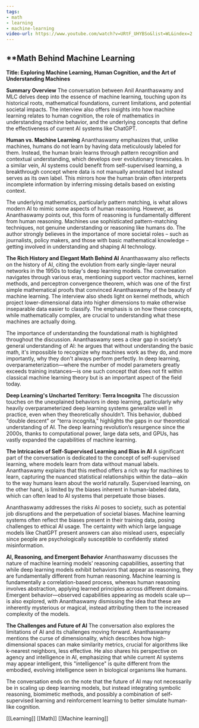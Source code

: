 ```yaml
---
tags:
- math
- learning
- machine-learning
video-url: https://www.youtube.com/watch?v=URtF_UHYBSo&list=WL&index=2
---
```


## **Math Behind Machine Learning

**Title: Exploring Machine Learning, Human Cognition, and the Art of Understanding Machines**

**Summary Overview**
The conversation between Anil Ananthaswamy and MLC delves deep into the essence of machine learning, touching upon its historical roots, mathematical foundations, current limitations, and potential societal impacts. The interview also offers insights into how machine learning relates to human cognition, the role of mathematics in understanding machine behavior, and the underlying concepts that define the effectiveness of current AI systems like ChatGPT.

**Human vs. Machine Learning**
Ananthaswamy emphasizes that, unlike machines, humans do not learn by having data meticulously labeled for them. Instead, the human brain learns through pattern recognition and contextual understanding, which develops over evolutionary timescales. In a similar vein, AI systems could benefit from self-supervised learning, a breakthrough concept where data is not manually annotated but instead serves as its own label. This mirrors how the human brain often interprets incomplete information by inferring missing details based on existing context.

The underlying mathematics, particularly pattern matching, is what allows modern AI to mimic some aspects of human reasoning. However, as Ananthaswamy points out, this form of reasoning is fundamentally different from human reasoning. Machines use sophisticated pattern-matching techniques, not genuine understanding or reasoning like humans do. The author strongly believes in the importance of more societal roles – such as journalists, policy makers, and those with basic mathematical knowledge – getting involved in understanding and shaping AI technology.

**The Rich History and Elegant Math Behind AI**
Ananthaswamy also reflects on the history of AI, citing the evolution from early single-layer neural networks in the 1950s to today's deep learning models. The conversation navigates through various eras, mentioning support vector machines, kernel methods, and perceptron convergence theorem, which was one of the first simple mathematical proofs that convinced Ananthaswamy of the beauty of machine learning. The interview also sheds light on kernel methods, which project lower-dimensional data into higher dimensions to make otherwise inseparable data easier to classify. The emphasis is on how these concepts, while mathematically complex, are crucial to understanding what these machines are actually doing.

The importance of understanding the foundational math is highlighted throughout the discussion. Ananthaswamy sees a clear gap in society’s general understanding of AI: he argues that without understanding the basic math, it's impossible to recognize why machines work as they do, and more importantly, why they don't always perform perfectly. In deep learning, overparameterization—where the number of model parameters greatly exceeds training instances—is one such concept that does not fit within classical machine learning theory but is an important aspect of the field today.

**Deep Learning's Uncharted Territory: Terra Incognita**
The discussion touches on the unexplained behaviors in deep learning, particularly why heavily overparameterized deep learning systems generalize well in practice, even when they theoretically shouldn’t. This behavior, dubbed "double descent" or "terra incognita," highlights the gaps in our theoretical understanding of AI. The deep learning revolution’s resurgence since the 2000s, thanks to computational power, large data sets, and GPUs, has vastly expanded the capabilities of machine learning.

**The Intricacies of Self-Supervised Learning and Bias in AI**
A significant part of the conversation is dedicated to the concept of self-supervised learning, where models learn from data without manual labels. Ananthaswamy explains that this method offers a rich way for machines to learn, capturing the nuanced statistical relationships within the data—akin to the way humans learn about the world naturally. Supervised learning, on the other hand, is limited by the biases inherent in human-labeled data, which can often lead to AI systems that perpetuate those biases.

Ananthaswamy addresses the risks AI poses to society, such as potential job disruptions and the perpetuation of societal biases. Machine learning systems often reflect the biases present in their training data, posing challenges to ethical AI usage. The certainty with which large language models like ChatGPT present answers can also mislead users, especially since people are psychologically susceptible to confidently stated misinformation.

**AI, Reasoning, and Emergent Behavior**
Ananthaswamy discusses the nature of machine learning models’ reasoning capabilities, asserting that while deep learning models exhibit behaviors that appear as reasoning, they are fundamentally different from human reasoning. Machine learning is fundamentally a correlation-based process, whereas human reasoning involves abstraction, applying learned principles across different domains. Emergent behavior—observed capabilities appearing as models scale up—is also explored, with Ananthaswamy dismissing the idea that these are inherently mysterious or magical, instead attributing them to the increased complexity of the models.

**The Challenges and Future of AI**
The conversation also explores the limitations of AI and its challenges moving forward. Ananthaswamy mentions the curse of dimensionality, which describes how high-dimensional spaces can make similarity metrics, crucial for algorithms like k-nearest neighbors, less effective. He also shares his perspective on agency and intelligence in AI, emphasizing that while current AI systems may appear intelligent, this "intelligence" is quite different from the embodied, evolving intelligence seen in biological organisms like humans.

The conversation ends on the note that the future of AI may not necessarily be in scaling up deep learning models, but instead integrating symbolic reasoning, biomimetic methods, and possibly a combination of self-supervised learning and reinforcement learning to better simulate human-like cognition.

[[Learning]]  [[Math]]  [[Machine learning]]  
